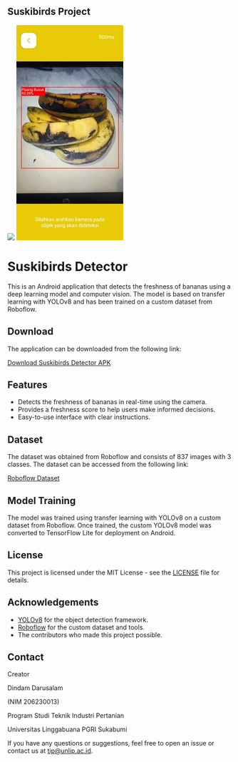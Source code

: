 ## Suskibirds Project

<p>
    <img src="home.jpeg" >
    <img src="test.jpg" >
</p>

# Suskibirds Detector

This is an Android application that detects the freshness of bananas using a deep learning model and computer vision. The model is based on transfer learning with YOLOv8 and has been trained on a custom dataset from Roboflow.

## Download

The application can be downloaded from the following link:

[Download Suskibirds Detector APK](https://drive.google.com/file/d/1nAx90cRNW7uFl48LB5bPSi6P9lzhuodu/view?usp=sharing)

## Features

- Detects the freshness of bananas in real-time using the camera.
- Provides a freshness score to help users make informed decisions.
- Easy-to-use interface with clear instructions.

## Dataset

The dataset was obtained from Roboflow and consists of 837 images with 3 classes. The dataset can be accessed from the following link:

[Roboflow Dataset](https://universe.roboflow.com/banana-7c0fs/banana-euhm9)

## Model Training

The model was trained using transfer learning with YOLOv8 on a custom dataset from Roboflow. Once trained, the custom YOLOv8 model was converted to TensorFlow Lite for deployment on Android.

## License

This project is licensed under the MIT License - see the [LICENSE](LICENSE) file for details.

## Acknowledgements

- [YOLOv8](https://github.com/ultralytics/ultralytics) for the object detection framework.
- [Roboflow](https://roboflow.com/) for the custom dataset and tools.
- The contributors who made this project possible.

## Contact

Creator
<p>Dindam Darusalam</p></P>(NIM 206230013)</P>

<p>Program Studi Teknik Industri Pertanian<p>
</p>Universitas Linggabuana PGRI Sukabumi</p>

If you have any questions or suggestions, feel free to open an issue or contact us at [tip@unlip.ac.id](mailto:your-email@tip@unlip.ac.id).

